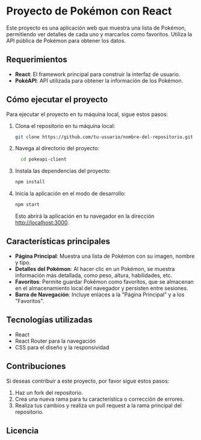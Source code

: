 # Proyecto de Pokémon con React

Este proyecto es una aplicación web que muestra una lista de Pokémon, permitiendo ver detalles de cada uno y marcarlos como favoritos. Utiliza la API pública de Pokémon para obtener los datos.

## Requerimientos

- **React**: El framework principal para construir la interfaz de usuario.
- **PokéAPI**: API utilizada para obtener la información de los Pokémon.

## Cómo ejecutar el proyecto

Para ejecutar el proyecto en tu máquina local, sigue estos pasos:

1. Clona el repositorio en tu máquina local:
   ```bash
   git clone https://github.com/tu-usuario/nombre-del-repositorio.git
   ```

2. Navega al directorio del proyecto:
   ```bash
     cd pokeapi-client
   ```

3. Instala las dependencias del proyecto:
   ```bash
   npm install
   ```

4. Inicia la aplicación en el modo de desarrollo:
   ```bash
   npm start
   ```

   Esto abrirá la aplicación en tu navegador en la dirección [http://localhost:3000](http://localhost:3000).

## Características principales

- **Página Principal**: Muestra una lista de Pokémon con su imagen, nombre y tipo.
- **Detalles del Pokémon**: Al hacer clic en un Pokémon, se muestra información más detallada, como peso, altura, habilidades, etc.
- **Favoritos**: Permite guardar Pokémon como favoritos, que se almacenan en el almacenamiento local del navegador y persisten entre sesiones.
- **Barra de Navegación**: Incluye enlaces a la "Página Principal" y a los "Favoritos".

## Tecnologías utilizadas

- React
- React Router para la navegación
- CSS para el diseño y la responsividad

## Contribuciones

Si deseas contribuir a este proyecto, por favor sigue estos pasos:

1. Haz un fork del repositorio.
2. Crea una nueva rama para tu característica o corrección de errores.
3. Realiza tus cambios y realiza un pull request a la rama principal del repositorio.

## Licencia
